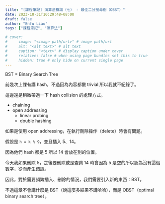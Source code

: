 ```yaml
---
title: "[課程筆記] 演算法概論（七） - 最佳二分搜尋樹（OBST）"
date: 2023-10-31T10:29:48+08:00
draft: false
author: "Enfu Liao"
tags: ["課程筆記", "演算法"]

# cover:
#     image: "<image path/url>" # image path/url
#     alt: "<alt text>" # alt text
#     caption: "<text>" # display caption under cover
#     relative: false # when using page bundles set this to true
#     hidden: true # only hide on current single page
---
```


BST = Binary Search Tree

前幾次上課有講 hash，不過因為內容都蠻 trivial 所以我就不紀錄了。

這邊還是稍微帶過一下 hash collision 的處理方式。

- chaining
- open addressing
    - linear probing
    - double hashing

如果是使用 open addressing，在執行刪除操作（delete）時會有問題。

假設是 `h = k % 9`，並且插入 5、14。

因為他們 hash 都是 5 所以 14 會放在別的位置。

今天我如果刪除 5，之後要刪除或是查詢 14 時會因為 5 是空的所以認為沒有這個數字，從而產生錯誤。

因此，對於需要頻繁插入、刪除的情況，我們需要引入新的東西：BST。

不過這章不會講什麼是 BST（說這麼多結果不講哈哈），而是 OBST（optimal binary search tree）。

